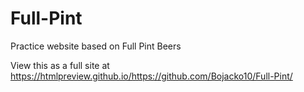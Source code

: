 # Full-Pint
Practice website based on Full Pint Beers

View this as a full site at https://htmlpreview.github.io/https://github.com/Bojacko10/Full-Pint/
